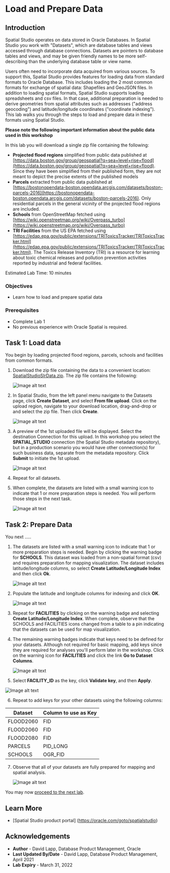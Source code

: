 # Load and Prepare Data


## Introduction

Spatial Studio operates on data stored in Oracle Databases. In Spatial Studio you work with "Datasets", which are database tables and views accessed through database connections. Datasets are pointers to database tables and views, and may be given friendly names to be more self-describing than the underlying database table or view name.  

Users often need to incorporate data acquired from various sources. To support this, Spatial Studio provides features for loading data from standard formats to Oracle Database.  This includes loading the 2 most common formats for exchange of spatial data: Shapefiles and GeoJSON files. In addition to loading spatial formats, Spatial Studio supports loading spreadsheets and csv files. In that case, additional preparation is needed to derive geometries from spatial attributes such as addresses ("address geocoding") and latitude/longitude coordinates ("coordinate indexing"). This lab walks you through the steps to load and prepare data in these formats using Spatial Studio. 

 **Please note the following important information about the public data used in this workshop**

 In this lab you will download a single zip file containing the following:

 * **Projected flood regions** simplified from public data published at [https://data.boston.gov/group/geospatial?q=sea+level+rise+flood](https://data.boston.gov/group/geospatial?q=sea+level+rise+flood). Since they have been simplified from their published form, they are not meant to depict the precise extents of the published models
 * **Parcels** extracted from public data published at [https://bostonopendata-boston.opendata.arcgis.com/datasets/boston-parcels-2016](https://bostonopendata-boston.opendata.arcgis.com/datasets/boston-parcels-2016). Only residential parcels in the general vicinity of the projected flood regions are included.
 * **Schools** from OpenStreetMap fetched using [https://wiki.openstreetmap.org/wiki/Overpass_turbo](https://wiki.openstreetmap.org/wiki/Overpass_turbo)
 * **TRI Facilities** from the US EPA fetched using [https://edap.epa.gov/public/extensions/TRIToxicsTracker/TRIToxicsTracker.html](https://edap.epa.gov/public/extensions/TRIToxicsTracker/TRIToxicsTracker.html). The Toxics Release Inventory (TRI) is a resource for learning about toxic chemical releases and pollution prevention activities reported by industrial and federal facilities. 


Estimated Lab Time: 10 minutes


### Objectives

* Learn how to load and prepare spatial data

### Prerequisites

* Complete Lab 1
* No previous experience with Oracle Spatial is required.


## Task 1: Load data

You begin by loading projected flood regions, parcels, schools and facilities from common formats. 

1. Download the zip file containing the data to a convenient location: [SpatialStudioSlrData.zip](https://objectstorage.us-ashburn-1.oraclecloud.com/p/jyHA4nclWcTaekNIdpKPq3u2gsLb00v_1mmRKDIuOEsp--D6GJWS_tMrqGmb85R2/n/c4u04/b/livelabsfiles/o/labfiles/SpatialStudioSlrData.zip). The zip file contains the following:

   ![Image alt text](images/load-data-01.png)

2. In Spatial Studio, from the left panel menu navigate to the Datasets page, click **Create Dataset**, and select **From file upload**. Click on the upload region, navigate to your download location, drag-and-drop or and select the zip file. Then click **Create**.
   
   ![Image alt text](images/load-data-02.png)



4. A preview of the 1st uploaded file will be displayed. Select the destination Connection for this upload. In this workshop you select the **SPATIAL_STUDIO** connection (the Spatial Studio metadata repository), but in a production scenario you would have other connection(s) for such business data, separate from the metadata repository. Click **Submit** to initiate the 1st upload.
   
   ![Image alt text](images/load-data-03.png)

5. Repeat for all datasets.


6. When complete, the datasets are listed with a small warning icon to indicate that 1 or more preparation steps is needed. You will perform those steps in the next task.

   ![Image alt text](images/load-data-04.png)

## Task 2: Prepare Data

You next  .....   

1. The datasets are listed with a small warning icon to indicate that 1 or more preparation steps is needed. Begin by clicking the warning badge for **SCHOOLS**. This dataset was loaded from a non-spatial format (csv) and requires preparation for mapping visualization. The dataset includes latitude/longitude columns, so select **Create Latitude/Longitude Index** and then click **Ok**. 
   
   ![Image alt text](images/prep-data-01.png)  

2. Populate the latitude and longitude columns for indexing and click **OK**.

   ![Image alt text](images/prep-data-02.png)  

3. Repeat for **FACILITIES** by clicking on the warning badge and selecting **Create Latitude/Longitude Index**. When complete, observe that the SCHOOLS and FACILITIES icons changed from a table to a pin indicating that the datasets can be used for map visualization. 

    
4. The remaining warning badges indicate that keys need to be defined for your datasets. Although not required for basic mapping, add keys since they are required for analyses you'll perform later in the workshop. Click on the warning icon for **FACILITIES** and click the link **Go to Dataset Columns**.

   ![Image alt text](images/prep-data-03.png)  

5.  Select **FACILITY\_ID** as the key, click **Validate key**, and then **Apply**.

   ![Image alt text](images/prep-data-04.png)  

6. Repeat to add keys for your other datasets using the following columns:
   
 | Dataset | Column to use as Key |
 | --- | --- |
 | FLOOD2060 | FID |
 | FLOOD2060 | FID |
 | FLOOD2080 |FID |
 | PARCELS | PID\_LONG |
 | SCHOOLS | OGR\_FID |

7. Observe that all of your datasets are fully prepared for mapping and spatial analysis.

   ![Image alt text](images/prep-data-05.png)  


You may now [proceed to the next lab](#next).

## Learn More
* [Spatial Studio product portal] (https://oracle.com/goto/spatialstudio)

## Acknowledgements
* **Author** - David Lapp, Database Product Management, Oracle
* **Last Updated By/Date** - David Lapp, Database Product Management, April 2021
* **Lab Expiry** - March 31, 2022
